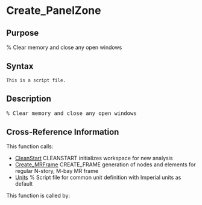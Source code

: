 
<!-- <a name="_top"></a>
<div><a href="../../index.md">Home</a> &gt;  <a href="#">src</a> &gt; <a href="index.md">Other</a> &gt; Create_PanelZone.m</div> -->

<!--<table width="100%"><tr><td align="left"><a href="../../index.md"><img alt="<" border="0" src="../../left.png">&nbsp;Master index</a></td>
<td align="right"><a href="index.md">Index for src\Other&nbsp;<img alt=">" border="0" src="../../right.png"></a></td></tr></table>-->
# Create_PanelZone
<!-- <h1>Create_PanelZone
</h1> -->

## <a name="_name"></a>Purpose

<!-- <h2 id="purpose"><a name="_name"></a>Purpose</h2> -->

% Clear memory and close any open windows

<!-- <div class="box"><strong>% Clear memory and close any open windows</strong></div> -->

## <a name="_synopsis"></a>Syntax

`This is a script file.` 
## <a name="_description"></a>Description

<pre class="comment">% Clear memory and close any open windows</pre>
<!-- <div class="fragment"><pre class="comment">% Clear memory and close any open windows</pre></div> -->

<!-- crossreference -->
## <a name="_cross"></a>Cross-Reference Information

This function calls:
<ul style="list-style-image:url(../../matlabicon.gif)">
<li><a href="../../src/Utilities/CleanStart" class="code" title="">CleanStart</a>	CLEANSTART initializes workspace for new analysis</li><li><a href="../../src/Utilities/PreProcessing/Create_MRFrame" class="code" title="function Frame = Create_MRFrame (Lbv,Hsv,nsub)">Create_MRFrame</a>	CREATE_FRAME generation of nodes and elements for regular N-story, M-bay MR frame</li><li><a href="../../src/Utilities/Units" class="code" title="">Units</a>	% Script file for common unit definition with Imperial units as default</li></ul>
This function is called by:
<ul style="list-style-image:url(../../matlabicon.gif)">
</ul>
<!-- crossreference -->




<!-- <hr><address>Generated on Thu 09-Jul-2020 17:36:54 by <strong><a href="http://www.artefact.tk/software/matlab/m2html/" title="Matlab Documentation in HTML">m2html</a></strong> &copy; 2005</address> -->
